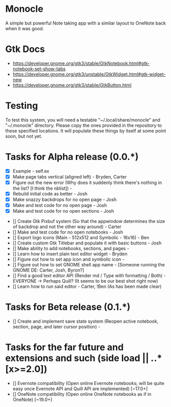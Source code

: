 # Monocle
A simple but powerful Note taking app with a similar layout to OneNote back when it was good.

# Gtk Docs
* https://developer.gnome.org/gtk3/stable/GtkNotebook.html#gtk-notebook-set-show-tabs
* https://developer.gnome.org/gtk3/unstable/GtkWidget.html#gtk-widget-new
* https://developer.gnome.org/gtk3/stable/GtkButton.html

# Testing
To test this system, you will need a testable "~/.local/share/monocle" and "~/.monocle" directory. Please copy the ones provided in the repository to these specified locations. It will populate these things by itself at some point soon, but not yet.

# Tasks for Alpha release (0.0.*)
- [x] Example - self.ex
- [x] Make page tabs vertical (aligned left) - Bryden, Carter
- [x] Figure out the new error (Why does it suddenly think there's nothing in the list? [I think the nblist]) - <Open>
- [x] Rebuild initial code as better - Josh
- [x] Make snazzy backdrops for no open page - Josh
- [x] Make and test code for no open page - Josh
- [x] Make and test code for no open sections - Josh
- [] Create Gtk Pixbuf system (So that the appwindow determines the size of backdrop and not the other way around) - Carter
- [] Make and test code for no open notebooks - Josh
- [] Export logo icons (Main - 512x512 and Symbolic - 16x16) - Ben
- [] Create custom Gtk Titlebar and populate it with basic buttons - Josh
- [] Make ability to add notebooks, sections, and pages - <OPEN>
- [] Learn how to insert plain text editor widget - Bryden
- [] Figure out how to set app icon and symbolic icon - <OPEN>
- [] Figure out how to set GNOME shell app name - <OPEN>[Someone running the GNOME DE: Carter, Josh, Byron?]
- [] Find a good text editor API (Render md / Type with formatting / Both) - EVERYONE
    -> Perhaps Quill? (It seems to be our best shot right now)
- [] Learn how to run said editor - Carter, !Ben (As has been made clear)

# Tasks for Beta release (0.1.*)
- [] Create and implement save state system (Reopen active notebook, section, page, and later cursor position) - <OPEN>

# Tasks for the far future and extensions and such (side load || *.*.* [x>=2.0])
- [] Evernote compatibility (Open online Evernote notebooks; will be quite easy once Evernote API and Quill API are implemented) [~17.0+]
- [] OneNote compatibility (Open online OneNote notebooks as if in OneNote) [~19.0+]